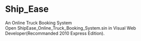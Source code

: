 # Ship_Ease
An Online Truck Booking System<br>
Open ShipEase_Online_Truck_Booking_System.sin in  Visual Web Developer(Recommanded 2010 Express Edition).
